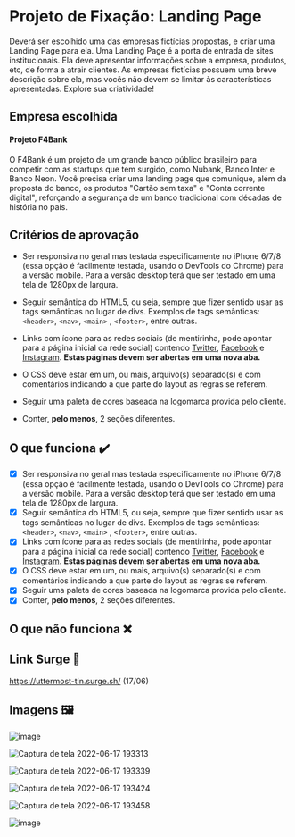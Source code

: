 # Projeto de Fixação: Landing Page

Deverá ser escolhido uma das empresas fictícias propostas, e criar uma Landing Page para ela. 
Uma Landing Page é a porta de entrada de sites institucionais. Ela deve apresentar informações sobre a empresa, produtos, etc, de forma a atrair clientes. As empresas fictícias possuem uma breve descrição sobre ela, mas vocês não devem se limitar às características apresentadas. Explore sua criatividade!

## Empresa escolhida

#### Projeto F4Bank
O F4Bank é um projeto de um grande banco público brasileiro para competir com as startups que tem surgido, como Nubank, Banco Inter e Banco Neon. Você precisa criar uma landing page que comunique, além da proposta do banco, os produtos "Cartão sem taxa" e "Conta corrente digital", reforçando a segurança de um banco tradicional com décadas de história no país.

## Critérios de aprovação

- Ser responsiva no geral mas testada especificamente no iPhone 6/7/8 (essa opção é facilmente testada, usando o DevTools do Chrome) para a versão mobile. Para a versão desktop terá que ser testado em uma tela de 1280px de largura.

- Seguir semântica do HTML5, ou seja, sempre que fizer sentido usar as tags semânticas no lugar de divs. Exemplos de tags semânticas: `<header>`, `<nav>`, `<main>` , `<footer>`, entre outras.

- Links com ícone para as redes sociais (de mentirinha, pode apontar para a página inicial da rede social) contendo [Twitter](https://twitter.com/login?lang=pt), [Facebook](https://pt-br.facebook.com/) e [Instagram](https://www.instagram.com/). **Estas páginas devem ser abertas em uma nova aba.**

- O CSS deve estar em um, ou mais, arquivo(s) separado(s) e com comentários indicando a que parte do layout as regras se referem.

- Seguir uma paleta de cores baseada na logomarca provida pelo cliente.

- Conter, **pelo menos**, 2 seções diferentes.

## O que funciona ✔️

- [x] Ser responsiva no geral mas testada especificamente no iPhone 6/7/8 (essa opção é facilmente testada, usando o DevTools do Chrome) para a versão mobile. Para a versão desktop terá que ser testado em uma tela de 1280px de largura.
- [x] Seguir semântica do HTML5, ou seja, sempre que fizer sentido usar as tags semânticas no lugar de divs. Exemplos de tags semânticas: `<header>`, `<nav>`, `<main>` , `<footer>`, entre outras.
- [x]  Links com ícone para as redes sociais (de mentirinha, pode apontar para a página inicial da rede social) contendo [Twitter](https://twitter.com/login?lang=pt), [Facebook](https://pt-br.facebook.com/) e [Instagram](https://www.instagram.com/). **Estas páginas devem ser abertas em uma nova aba.**
- [x] O CSS deve estar em um, ou mais, arquivo(s) separado(s) e com comentários indicando a que parte do layout as regras se referem. 
- [x] Seguir uma paleta de cores baseada na logomarca provida pelo cliente.
- [x] Conter, **pelo menos**, 2 seções diferentes.

## O que não funciona ❌

## Link Surge 🔗 

https://uttermost-tin.surge.sh/ (17/06)

## Imagens 🖼️

![image](https://user-images.githubusercontent.com/102546653/174498572-b9ab9d66-56bc-422c-822a-2da159680b81.png)

![Captura de tela 2022-06-17 193313](https://user-images.githubusercontent.com/102546653/174413071-163cf628-4924-4a15-b4e3-4e922a05adf8.png)

![Captura de tela 2022-06-17 193339](https://user-images.githubusercontent.com/102546653/174413078-9d4afbe7-5f1f-4d62-b56c-11bcbfb00405.png)

![Captura de tela 2022-06-17 193424](https://user-images.githubusercontent.com/102546653/174413079-fb0f66a8-557d-497d-ae57-9b174f70fcf3.png)

![Captura de tela 2022-06-17 193458](https://user-images.githubusercontent.com/102546653/174413083-7df78c5e-f536-48fa-9da4-37659192d639.png)

![image](https://user-images.githubusercontent.com/102546653/174498597-6f902877-197f-464b-ac04-683392203ae2.png)

